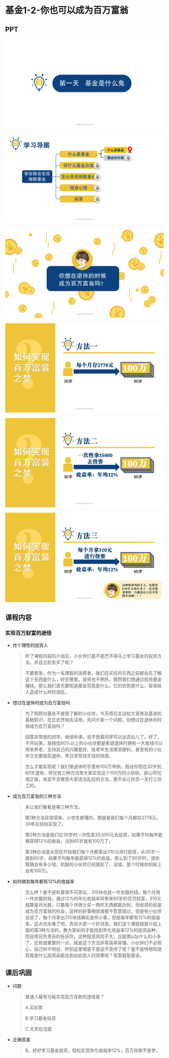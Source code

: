 # 基金1-2-你也可以成为百万富翁

## PPT

![课程ppt](assets/1-2-1.jpeg)

![课程ppt](assets/1-2-2.jpeg)

![课程ppt](assets/1-2-3.jpeg)

![课程ppt](assets/1-2-4.jpeg)

![课程ppt](assets/1-2-5.jpeg)

![课程ppt](assets/1-2-6.jpeg)

## 课程内容

### 实现百万财富的途径

- 作个理性的投资人

  > 听了课程内容的介绍后，小伙伴们是不是巴不得马上学习基金的投资方法，并且立刻去买了呢？
  >
  > 不要着急，作为一名理智的消费者，我们在买任何东西之前都会先了解这个东西是什么，好在哪里。投资也不例外，既然我们想通过投资基金赚钱，那么我们首先要知道基金究竟是什么，它的优势是什么，容易给人造成什么样的误区。

- 想过在退休时成为百万富翁吗

  > 为了照顾对基金不是很了解的小伙伴，今天师兄主动给大家普及基金的基础知识，在正式开始先试用，先问大家一个问题，你想过在退休的时候成为百万富翁吗？
  >
  > 回答非常想的同学，继续听课，说不想着同学可以出去玩儿了。好了，不开玩笑，我相信80%以上的小伙伴都是希望退休时拥有一大笔钱可以用来养老、支持自己的兴趣爱好、给老年生活增添便利，甚至有的小伙伴立志要提前退休，早日享受钱生钱的快感。
  >
  > 怎么才能实现呢？我们用退休时手里有100万举例，假设你现在30岁到60岁退休，师兄有三种方法帮大家实现这个100万的小目标，放心师兄很正直，肯定不会推荐大家违法乱纪的方法，更不会让你去一天打三份工的。

- 成为百万富翁的三种方法

  > 来让我们看看是哪三种方法，
  >
  > 第1种方法非常简单，小学生都懂的，那就是我们每个月都存2778元，30年后目标实现了，
  >
  > 第2种方法是我们在30岁时一次性拿35,000元去投资，如果平均每年能够获得12%的收益，没到60岁就有100万了，
  >
  > 第3种办法是从现在开始我们每个月都拿出310元进行投资，从30岁一直到60岁，如果平均每年能获得12%的收益，那么到了60岁时，请你猜猜会有多少钱，机智的小伙伴已经猜到了，没错，那个时候你的账上会有100万。

- 如何做到每年都有12%的收益率

  > 怎么样？是不是听着很不可思议，310块也就一件衣服的钱，每个月用一件衣服的钱，通过12%的年化收益率将带来60岁的百万财富，310元就算是月光族，只要每个月很少买一两件东西都能办到，但收获的却是成为百万富翁的机会，这样的好事相信谁都不愿意错过，但是有小伙伴会说了，每个月拿出310块钱确实是件小事，但是每年都有12%的收益率，这点也太难了吧，告诉大家一个好消息，我们这个课程就是介绍上面的第3种方法的，教大家如何才能找到年化收益率12%的投资品种，而且师兄负责任的告诉你，这种投资风险不大，比股票p2p什么的小多了，还有很重要的一点，就是这个方法非常简单易懂，小伙伴们不必担心，自己听不明白，听到这里嗯是不是迫不及待了呢？是不是特想知道究竟是什么投资品能达到如此惊人的效果呢？答案就是基金。

## 课后巩固

- 问题

  > 普通人最有可能实现百万存款的途径是？
  >
  > A.买彩票
  >
  > B.学习基金投资
  >
  > C.天天吃泡面

- 正确答案

  > B。好好学习基金投资，轻松实现年化收益率12%，百万存款不是梦。